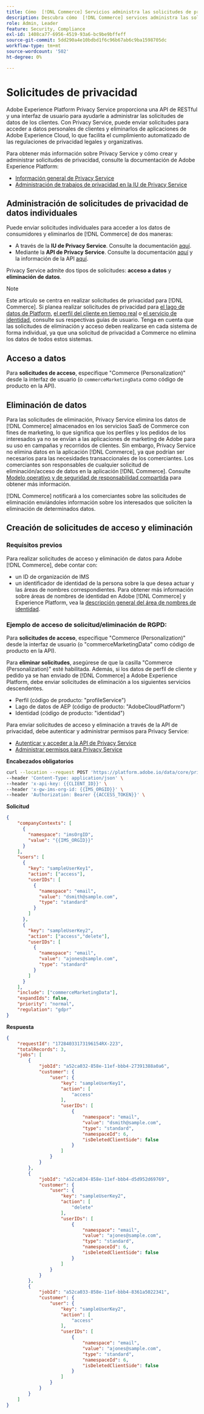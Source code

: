 ```yaml
---
title: Cómo  [!DNL Commerce] Servicios administra las solicitudes de privacidad
description: Descubra cómo  [!DNL Commerce] services administra las solicitudes de acceso y eliminación de datos.
role: Admin, Leader
feature: Security, Compliance
exl-id: 1408ca77-6956-4519-93a6-bc9be9bffeff
source-git-commit: 5dd290a4e10bdbd1f6c96b67ab6c9ba1598705dc
workflow-type: tm+mt
source-wordcount: '502'
ht-degree: 0%

---
```


# Solicitudes de privacidad

Adobe Experience Platform Privacy Service proporciona una API de RESTful y una interfaz de usuario para ayudarle a administrar las solicitudes de datos de los clientes. Con Privacy Service, puede enviar solicitudes para acceder a datos personales de clientes y eliminarlos de aplicaciones de Adobe Experience Cloud, lo que facilita el cumplimiento automatizado de las regulaciones de privacidad legales y organizativas.

Para obtener más información sobre Privacy Service y cómo crear y administrar solicitudes de privacidad, consulte la documentación de Adobe Experience Platform:

* [Información general de Privacy Service](https://experienceleague.adobe.com/en/docs/experience-platform/privacy/home)
* [Administración de trabajos de privacidad en la IU de Privacy Service](https://experienceleague.adobe.com/en/docs/experience-platform/privacy/ui/user-guide)

## Administración de solicitudes de privacidad de datos individuales

Puede enviar solicitudes individuales para acceder a los datos de consumidores y eliminarlos de [!DNL Commerce] de dos maneras:

* A través de la **IU de Privacy Service**. Consulte la documentación [aquí](https://experienceleague.adobe.com/en/docs/experience-platform/privacy/ui/user-guide#_blank).
* Mediante la **API de Privacy Service**. Consulte la documentación [aquí](https://developer.adobe.com/experience-platform-apis/references/privacy-service/#_blank) y la información de la API [aquí](https://developer.adobe.com/experience-platform-apis/#_blank).

Privacy Service admite dos tipos de solicitudes: **acceso a datos** y **eliminación de datos**.

>[!NOTE]
>
>Este artículo se centra en realizar solicitudes de privacidad para [!DNL Commerce]. Si planea realizar solicitudes de privacidad para [el lago de datos de Platform](https://experienceleague.adobe.com/en/docs/experience-platform/catalog/privacy), [el perfil del cliente en tiempo real](https://experienceleague.adobe.com/en/docs/experience-platform/profile/privacy) o [el servicio de identidad](https://experienceleague.adobe.com/en/docs/experience-platform/identity/privacy), consulte sus respectivas guías de usuario. Tenga en cuenta que las solicitudes de eliminación y acceso deben realizarse en cada sistema de forma individual, ya que una solicitud de privacidad a Commerce no elimina los datos de todos estos sistemas.

## Acceso a datos

Para **solicitudes de acceso**, especifique &quot;Commerce (Personalization)&quot; desde la interfaz de usuario (o `commerceMarketingData` como código de producto en la API).

## Eliminación de datos

Para las solicitudes de eliminación, Privacy Service elimina los datos de [!DNL Commerce] almacenados en los servicios SaaS de Commerce con fines de marketing, lo que significa que los perfiles y los pedidos de los interesados ya no se envían a las aplicaciones de marketing de Adobe para su uso en campañas y recorridos de clientes. Sin embargo, Privacy Service no elimina datos en la aplicación [!DNL Commerce], ya que podrían ser necesarios para las necesidades transaccionales de los comerciantes. Los comerciantes son responsables de cualquier solicitud de eliminación/acceso de datos en la aplicación [!DNL Commerce]. Consulte [Modelo operativo y de seguridad de responsabilidad compartida](https://experienceleague.adobe.com/en/docs/commerce-operations/security-and-compliance/shared-responsibility) para obtener más información.

[!DNL Commerce] notificará a los comerciantes sobre las solicitudes de eliminación enviándoles información sobre los interesados que soliciten la eliminación de determinados datos.

## Creación de solicitudes de acceso y eliminación

### Requisitos previos

Para realizar solicitudes de acceso y eliminación de datos para Adobe [!DNL Commerce], debe contar con:

* un ID de organización de IMS
* un identificador de identidad de la persona sobre la que desea actuar y las áreas de nombres correspondientes. Para obtener más información sobre áreas de nombres de identidad en Adobe [!DNL Commerce] y Experience Platform, vea la [descripción general del área de nombres de identidad](https://experienceleague.adobe.com/es/docs/experience-platform/identity/features/namespaces).

### Ejemplo de acceso de solicitud/eliminación de RGPD:

Para **solicitudes de acceso**, especifique &quot;Commerce (Personalization)&quot; desde la interfaz de usuario (o &quot;commerceMarketingData&quot; como código de producto en la API).

Para **eliminar solicitudes**, asegúrese de que la casilla &quot;Commerce (Personalization)&quot; esté habilitada. Además, si los datos de perfil de cliente y pedido ya se han enviado de [!DNL Commerce] a Adobe Experience Platform, debe enviar solicitudes de eliminación a los siguientes servicios descendentes.

* Perfil (código de producto: &quot;profileService&quot;)
* Lago de datos de AEP (código de producto: &quot;AdobeCloudPlatform&quot;)
* Identidad (código de producto: &quot;identidad&quot;)

Para enviar solicitudes de acceso y eliminación a través de la API de privacidad, debe autenticar y administrar permisos para Privacy Service:

* [Autenticar y acceder a la API de Privacy Service](https://experienceleague.adobe.com/en/docs/experience-platform/privacy/api/getting-started)
* [Administrar permisos para Privacy Service](https://experienceleague.adobe.com/en/docs/experience-platform/privacy/permissions)

**Encabezados obligatorios**

```bash
curl --location --request POST 'https://platform.adobe.io/data/core/privacy/jobs' \
--header 'Content-Type: application/json' \
--header 'x-api-key: {{CLIENT_ID}}' \
--header 'x-gw-ims-org-id: {{IMS_ORGID}}' \
--header 'Authorization: Bearer {{ACCESS_TOKEN}}' \
```

**Solicitud**

```json
{
    "companyContexts": [
      {
        "namespace": "imsOrgID",
        "value": "{{IMS_ORGID}}"
      }
    ],
    "users": [
      {
        "key": "sampleUserKey1",
        "action": ["access"],
        "userIDs": [
          {
            "namespace": "email",
            "value": "dsmith@sample.com",
            "type": "standard"
          }
        ]
      },
      {
        "key": "sampleUserKey2",
        "action": ["access","delete"],
        "userIDs": [
          {
            "namespace": "email",
            "value": "ajones@sample.com",
            "type": "standard"
          }
        ]
      }
    ],
    "include": ["commerceMarketingData"],
    "expandIds": false,
    "priority": "normal",
    "regulation": "gdpr"
}
```

**Respuesta**

```json
{
    "requestId": "17284033173196154RX-223",
    "totalRecords": 3,
    "jobs": [
        {
            "jobId": "a52ca032-858e-11ef-bbb4-27391388a0a6",
            "customer": {
                "user": {
                    "key": "sampleUserKey1",
                    "action": [
                        "access"
                    ],
                    "userIDs": [
                        {
                            "namespace": "email",
                            "value": "dsmith@sample.com",
                            "type": "standard",
                            "namespaceId": 6,
                            "isDeletedClientSide": false
                        }
                    ]
                }
            }
        },
        {
            "jobId": "a52ca034-858e-11ef-bbb4-d5d952d69769",
            "customer": {
                "user": {
                    "key": "sampleUserKey2",
                    "action": [
                        "delete"
                    ],
                    "userIDs": [
                        {
                            "namespace": "email",
                            "value": "ajones@sample.com",
                            "type": "standard",
                            "namespaceId": 6,
                            "isDeletedClientSide": false
                        }
                    ]
                }
            }
        },
        {
            "jobId": "a52ca033-858e-11ef-bbb4-8361a5022341",
            "customer": {
                "user": {
                    "key": "sampleUserKey2",
                    "action": [
                        "access"
                    ],
                    "userIDs": [
                        {
                            "namespace": "email",
                            "value": "ajones@sample.com",
                            "type": "standard",
                            "namespaceId": 6,
                            "isDeletedClientSide": false
                        }
                    ]
                }
            }
        }
    ]
}
```
